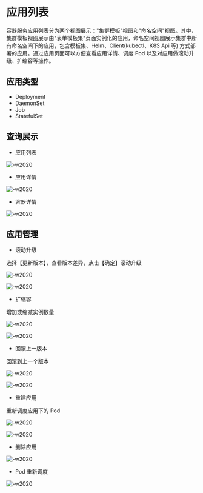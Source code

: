 # 应用列表

容器服务应用列表分为两个视图展示："集群模板"视图和"命名空间"视图。其中，集群模板视图展示由"表单模板集"页面实例化的应用，命名空间视图展示集群中所有命名空间下的应用，包含模板集、Helm、Client(kubectl、K8S Api 等) 方式部署的应用。通过应用页面可以方便查看应用详情、调度 Pod 以及对应用做滚动升级、扩缩容等操作。


## 应用类型

- Deployment
- DaemonSet
- Job
- StatefulSet


## 查询展示

- 应用列表

![-w2020](../../assets/application/app_list.jpg)

- 应用详情

![-w2020](../../assets/application/deployment_detail.jpg)

- 容器详情

![-w2020](../../assets/application/container_detail.jpg)


## 应用管理

- 滚动升级

选择【更新版本】，查看版本差异，点击【确定】滚动升级

![-w2020](../../assets/application/rollingupdate_button.jpg)

![-w2020](../../assets/application/rollingupdate.jpg)

- 扩缩容

增加或缩减实例数量

![-w2020](../../assets/application/scale_button.jpg)

![-w2020](../../assets/application/scale.jpg)

- 回滚上一版本

回滚到上一个版本

![-w2020](../../assets/application/rollback_button.jpg)

![-w2020](../../assets/application/rollback.jpg)

- 重建应用

重新调度应用下的 Pod

![-w2020](../../assets/application/recreate_button.jpg)

![-w2020](../../assets/application/recreate.jpg)

- 删除应用

![-w2020](../../assets/application/delete.jpg)


- Pod 重新调度

![-w2020](../../assets/application/reschedule.jpg)
